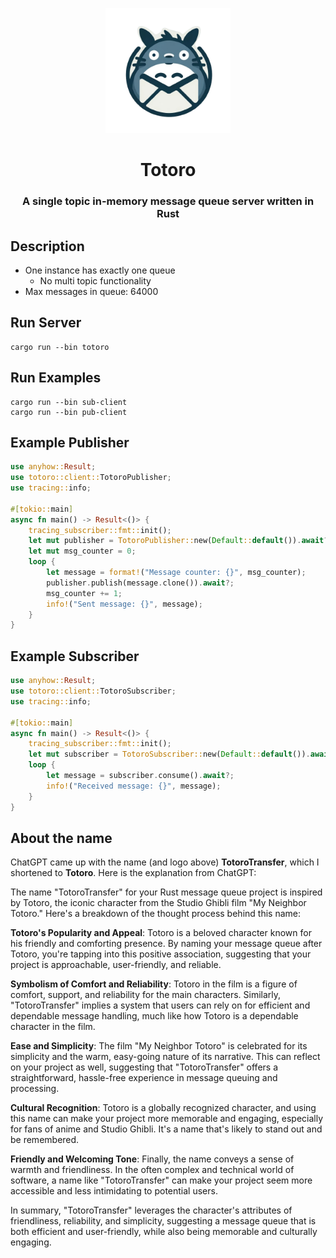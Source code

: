 <p align="center">
  <img src="assets/totoro-logo-no-bg.png" alt="Logo" width="200"/>
</p>
<h1 align="center">Totoro</h1>
<h3 align="center">A single topic in-memory message queue server written in Rust</h3>

## Description 
- One instance has exactly one queue
    - No multi topic functionality
- Max messages in queue: 64000

## Run Server
```
cargo run --bin totoro
```

## Run Examples
```
cargo run --bin sub-client
cargo run --bin pub-client
```

## Example Publisher
``` Rust
use anyhow::Result;
use totoro::client::TotoroPublisher;
use tracing::info;

#[tokio::main]
async fn main() -> Result<()> {
    tracing_subscriber::fmt::init();
    let mut publisher = TotoroPublisher::new(Default::default()).await?; 
    let mut msg_counter = 0;
    loop {
        let message = format!("Message counter: {}", msg_counter);
        publisher.publish(message.clone()).await?;
        msg_counter += 1;
        info!("Sent message: {}", message);
    }
}
```

## Example Subscriber
``` Rust
use anyhow::Result;
use totoro::client::TotoroSubscriber;
use tracing::info;

#[tokio::main]
async fn main() -> Result<()> {
    tracing_subscriber::fmt::init();
    let mut subscriber = TotoroSubscriber::new(Default::default()).await?; 
    loop {
        let message = subscriber.consume().await?;
        info!("Received message: {}", message);
    }
}
```

## About the name
ChatGPT came up with the name (and logo above) **TotoroTransfer**, which I shortened to **Totoro**. Here is the explanation from ChatGPT:

The name "TotoroTransfer" for your Rust message queue project is inspired by Totoro, the iconic character from the Studio Ghibli film "My Neighbor Totoro." Here's a breakdown of the thought process behind this name:

**Totoro's Popularity and Appeal**: Totoro is a beloved character known for his friendly and comforting presence. By naming your message queue after Totoro, you're tapping into this positive association, suggesting that your project is approachable, user-friendly, and reliable.

**Symbolism of Comfort and Reliability**: Totoro in the film is a figure of comfort, support, and reliability for the main characters. Similarly, "TotoroTransfer" implies a system that users can rely on for efficient and dependable message handling, much like how Totoro is a dependable character in the film.

**Ease and Simplicity**: The film "My Neighbor Totoro" is celebrated for its simplicity and the warm, easy-going nature of its narrative. This can reflect on your project as well, suggesting that "TotoroTransfer" offers a straightforward, hassle-free experience in message queuing and processing.

**Cultural Recognition**: Totoro is a globally recognized character, and using this name can make your project more memorable and engaging, especially for fans of anime and Studio Ghibli. It's a name that's likely to stand out and be remembered.

**Friendly and Welcoming Tone**: Finally, the name conveys a sense of warmth and friendliness. In the often complex and technical world of software, a name like "TotoroTransfer" can make your project seem more accessible and less intimidating to potential users.

In summary, "TotoroTransfer" leverages the character's attributes of friendliness, reliability, and simplicity, suggesting a message queue that is both efficient and user-friendly, while also being memorable and culturally engaging.

